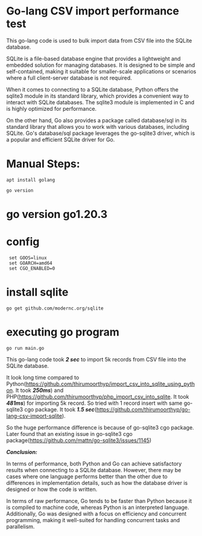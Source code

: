 # Go-lang CSV import performance test
This go-lang code is used to bulk import data from CSV file into the SQLite database.

SQLite is a file-based database engine that provides a lightweight and embedded solution for managing databases. It is designed to be simple and self-contained, making it suitable for smaller-scale applications or scenarios where a full client-server database is not required.

When it comes to connecting to a SQLite database, Python offers the sqlite3 module in its standard library, which provides a convenient way to interact with SQLite databases. The sqlite3 module is implemented in C and is highly optimized for performance.

On the other hand, Go also provides a package called database/sql in its standard library that allows you to work with various databases, including SQLite. Go's database/sql package leverages the go-sqlite3 driver, which is a popular and efficient SQLite driver for Go.

# Manual Steps: 
``` shell
apt install golang
```

``` shell
go version
```
# go version go1.20.3

# config
``` shell
 set GOOS=linux
 set GOARCH=amd64
 set CGO_ENABLED=0
```

# install sqlite
``` shell
go get github.com/modernc.org/sqlite
```

# executing go program
```shell
go run main.go
```

This go-lang code took ***2 sec*** to import 5k records from CSV file into the SQLite database. 

It look long time compared to Python(https://github.com/thirumoorthyp/import_csv_into_sqlite_using_python. It took ***250ms***) and PHP(https://github.com/thirumoorthyp/php_import_csv_into_sqlite. It took ***481ms***) for importing 5k record. So tried with 1 record insert with same go-sqlite3 cgo package. It took ***1.5 sec***(https://github.com/thirumoorthyp/go-lang-csv-import-sqlite).

So the huge performance difference is because of go-sqlite3 cgo package. Later found that an existing issue in go-sqlite3 cgo package(https://github.com/mattn/go-sqlite3/issues/1145)

***Conclusion:***

In terms of performance, both Python and Go can achieve satisfactory results when connecting to a SQLite database. However, there may be cases where one language performs better than the other due to differences in implementation details, such as how the database driver is designed or how the code is written.

In terms of raw performance, Go tends to be faster than Python because it is compiled to machine code, whereas Python is an interpreted language. Additionally, Go was designed with a focus on efficiency and concurrent programming, making it well-suited for handling concurrent tasks and parallelism.



